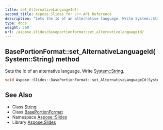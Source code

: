 ```yaml
---
title: set_AlternativeLanguageId()
second_title: Aspose.Slides for C++ API Reference
description: "Sets the Id of an alternative language. Write System::String."
type: docs
weight: 560
url: /aspose.slides/baseportionformat/set_alternativelanguageid/
---
```

## BasePortionFormat::set_AlternativeLanguageId(System::String) method


Sets the Id of an alternative language. Write [System::String](../../../system/string/).

```cpp
void Aspose::Slides::BasePortionFormat::set_AlternativeLanguageId(System::String value) override
```

## See Also

* Class [String](../../../system/string/)
* Class [BasePortionFormat](../)
* Namespace [Aspose::Slides](../../)
* Library [Aspose.Slides](../../../)